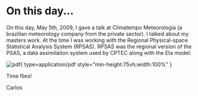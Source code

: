# On this day...

On this day, May 5th, 2009, I gave a talk at Climatempo Meteorologia (a brazilian meteorology company from the private sector). I talked about my masters work. At the time I was working with the Regional Physical-space Statistical Analysis System (RPSAS). RPSAS was the regional version of the PSAS, a data assimilation system used by CPTEC along with the Eta model:

![pdf](https://drive.google.com/file/d/1Z_NYdcbzFLMtUkMtSXFE_ESQUkfspDN0/preview){ type=application/pdf style="min-height:75vh;width:100%" }

Time flies!

Carlos
